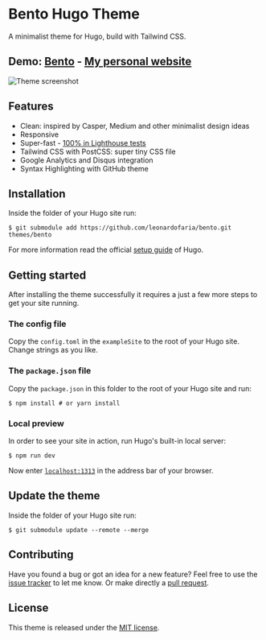 # Bento Hugo Theme

A minimalist theme for Hugo, build with Tailwind CSS.

## Demo: [Bento](https://bento-hugo-theme.netlify.app/) - [My personal website](https://leonardofaria.net)

![Theme screenshot](https://raw.githubusercontent.com/leonardofaria/bento/master/images/screenshot.png)

## Features

- Clean: inspired by Casper, Medium and other minimalist design ideas
- Responsive
- Super-fast - [100% in Lighthouse tests](https://lighthouse-dot-webdotdevsite.appspot.com//lh/html?url=https%3A%2F%2Fbento-hugo-theme.netlify.app%2F)
- Tailwind CSS with PostCSS: super tiny CSS file
- Google Analytics and Disqus integration
- Syntax Highlighting with GitHub theme

## Installation

Inside the folder of your Hugo site run:

```
$ git submodule add https://github.com/leonardofaria/bento.git themes/bento
```

For more information read the official [setup guide](https://gohugo.io/overview/installing/) of Hugo.

## Getting started

After installing the theme successfully it requires a just a few more steps to get your site running.

### The config file

Copy the `config.toml` in the `exampleSite` to the root of your Hugo site. Change strings as you like.

### The `package.json` file

Copy the `package.json` in this folder to the root of your Hugo site and run:

```
$ npm install # or yarn install
```

### Local preview

In order to see your site in action, run Hugo's built-in local server:

```
$ npm run dev
```

Now enter [`localhost:1313`](http://localhost:1313) in the address bar of your browser.

## Update the theme

Inside the folder of your Hugo site run:

```
$ git submodule update --remote --merge
```

## Contributing

Have you found a bug or got an idea for a new feature? Feel free to use the [issue tracker](https://github.com/leonardofaria/bento/issues) to let me know. Or make directly a [pull request](https://github.com/leonardofaria/bento/pulls).

## License

This theme is released under the [MIT license](https://github.com/leonardofaria/bento/blob/master/LICENSE).

